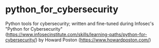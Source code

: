 # python_for_cybersecurity

Python tools for cybersecurity; written and fine-tuned during Infosec's "Python for Cybersecurity" (https://www.infosecinstitute.com/skills/learning-paths/python-for-cybersecurity/) by Howard Poston (https://www.howardposton.com/)
